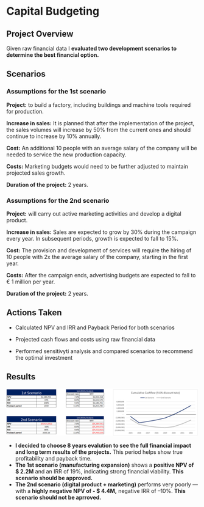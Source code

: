 # Capital Budgeting
## Project Overview

Given raw financial data I **evaluated two development scenarios to determine the best financial option.**

## Scenarios

### Assumptions for the 1st scenario

**Project:** to build a factory, including buildings and machine tools required for production.

**Increase in sales:** It is planned that after the implementation of the project, the sales volumes will increase by 50% from the current ones and should continue to increase by 10% annually.

**Cost:** An additional 10 people with an average salary of the company will be needed to service the new production capacity.

**Costs:** Marketing budgets would need to be further adjusted to maintain projected sales growth.

**Duration of the project:** 2 years.



### Assumptions for the 2nd scenario

**Project:** will carry out active marketing activities and develop a digital product.

**Increase in sales:** Sales are expected to grow by 30% during the campaign every year. In subsequent periods, growth is expected to fall to 15%.

**Cost:** The provision and development of services will require the hiring of 10 people with 2x the average salary of the company, starting in the first year.

**Costs:** After the campaign ends, advertising budgets are expected to fall to € 1 million per year.

**Duration of the project:** 2 years.

## Actions Taken

- Calculated NPV and IRR and Payback Period for both scenarios

- Projected cash flows and costs using raw financial data

- Performed sensitivyti analysis and compared scenarios to recommend the optimal investment

## Results

![LinkedIn Excel Screenshot](Images/Capital_budgeting.png)

- **I decided to choose 8 years evalution to see the full financial impact and long term results of the projects.** This period helps show true profitability and payback time.
- **The 1st scenario (manufacturing expansion)** shows a **positive NPV of $ 2.2M** and an IRR of 19%, indicating strong financial viability. **This scenario should be approved.**
- **The 2nd scenario (digital product + marketing)** performs very poorly — with a **highly negative NPV of - $ 4.4M,** negative IRR of –10%. **This scenario should not be aprroved.**

